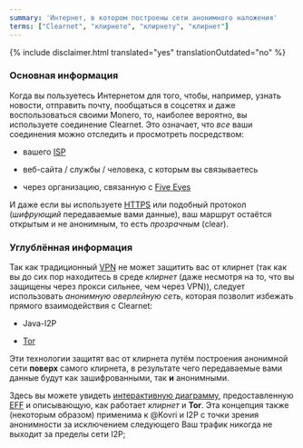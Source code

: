 ```yaml
---
summary: 'Интернет, в котором построены сети анонимного наложения'
terms: ["Clearnet", "клирнете", "клирнету", "клирнет"]
---
```


{% include disclaimer.html translated="yes" translationOutdated="no" %}

### Основная информация

Когда вы пользуетесь Интернетом для того, чтобы, например, узнать новости,
отправить почту, пообщаться в соцсетях и даже воспользоваться своими Monero,
то, наиболее вероятно, вы используете соединение Clearnet. Это означает, что
*все* ваши соединения можно отследить и просмотреть посредством:

- вашего [ISP](https://en.wikipedia.org/wiki/ISP)

- веб-сайта / службы / человека, с которым вы связываетесь

- через организацию, связанную с [Five
  Eyes](https://en.wikipedia.org/wiki/5_Eyes)

И даже если вы используете [HTTPS](https://en.wikipedia.org/wiki/HTTPS) или
подобный протокол (*шифрующий* передаваемые вами данные), ваш маршрут
остаётся открытым и не анонимным, то есть *прозрачным* (clear).

### Углублённая информация

Так как традиционный [VPN](https://en.wikipedia.org/wiki/VPN) не может
защитить вас от клирнет (так как вы до сих пор находитесь в среде *клирнет*
(даже несмотря на то, что вы защищены через прокси сильнее, чем через VPN)),
следует использовать *анонимную оверлейную сеть*, которая позволит избежать
прямого взаимодействия с Clearnet:

- Java-I2P

- [Tor](https://torproject.org/)

Эти технологии защитят вас от клирнета путём построения анонимной сети
**поверх** самого клирнета, в результате чего передаваемые вами данные будут
как зашифрованными, так **и** анонимными.

Здесь вы можете увидеть [интерактивную
диаграмму](https://www.eff.org/pages/tor-and-https), предоставленную
[EFF](https://www.eff.org/) и описывающую, как работает *клирнет* и
**Tor**. Эта концепция также (некоторым образом) применима к @Kovri и I2P с
точки зрения анонимности за исключением следующего Bаш трафик никогда не
выходит за пределы сети I2P;
